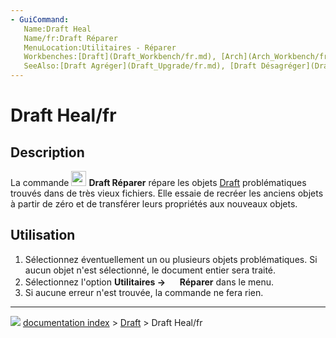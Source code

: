 ```yaml
---
- GuiCommand:
   Name:Draft Heal
   Name/fr:Draft Réparer
   MenuLocation:Utilitaires - Réparer
   Workbenches:[Draft](Draft_Workbench/fr.md), [Arch](Arch_Workbench/fr.md)
   SeeAlso:[Draft Agréger](Draft_Upgrade/fr.md), [Draft Désagréger](Draft_Downgrade/fr.md)
---
```


# Draft Heal/fr

## Description

La commande <img alt="" src=images/Draft_Heal.svg  style="width:24px;"> **Draft Réparer** répare les objets [Draft](Draft_Workbench/fr.md) problématiques trouvés dans de très vieux fichiers. Elle essaie de recréer les anciens objets à partir de zéro et de transférer leurs propriétés aux nouveaux objets.

## Utilisation

1.  Sélectionnez éventuellement un ou plusieurs objets problématiques. Si aucun objet n\'est sélectionné, le document entier sera traité.
2.  Sélectionnez l\'option **Utilitaires → <img src="images/Draft_Heal.svg" width=16px> Réparer** dans le menu.
3.  Si aucune erreur n\'est trouvée, la commande ne fera rien.



---
![](images/Button_right.svg) [documentation index](../README.md) > [Draft](Draft_Workbench.md) > Draft Heal/fr
